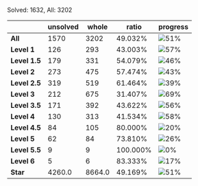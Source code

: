 Solved: 1632, All: 3202

| |unsolved|whole|ratio|progress|
|----|----|----|----|----|
|**All**| 1570 | 3202 | 49.032%| ![51%](https://progress-bar.xyz/51?title=All) |
|**Level 1**| 126 | 293 | 43.003%| ![57%](https://progress-bar.xyz/57?title=All) |
|**Level 1.5**| 179 | 331 | 54.079%| ![46%](https://progress-bar.xyz/46?title=All) |
|**Level 2**| 273 | 475 | 57.474%| ![43%](https://progress-bar.xyz/43?title=All) |
|**Level 2.5**| 319 | 519 | 61.464%| ![39%](https://progress-bar.xyz/39?title=All) |
|**Level 3**| 212 | 675 | 31.407%| ![69%](https://progress-bar.xyz/69?title=All) |
|**Level 3.5**| 171 | 392 | 43.622%| ![56%](https://progress-bar.xyz/56?title=All) |
|**Level 4**| 130 | 313 | 41.534%| ![58%](https://progress-bar.xyz/58?title=All) |
|**Level 4.5**| 84 | 105 | 80.000%| ![20%](https://progress-bar.xyz/20?title=All) |
|**Level 5**| 62 | 84 | 73.810%| ![26%](https://progress-bar.xyz/26?title=All) |
|**Level 5.5**| 9 | 9 | 100.000%| ![0%](https://progress-bar.xyz/0?title=All) |
|**Level 6**| 5 | 6 | 83.333%| ![17%](https://progress-bar.xyz/17?title=All) |
|**Star**|4260.0 | 8664.0 |49.169%| ![51%](https://progress-bar.xyz/51?title=All) |
